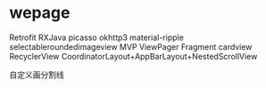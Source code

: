 # wepage
Retrofit
RXJava
picasso
okhttp3
material-ripple
selectableroundedimageview
MVP
ViewPager
Fragment
cardview
RecyclerView
CoordinatorLayout+AppBarLayout+NestedScrollView

自定义画分割线
